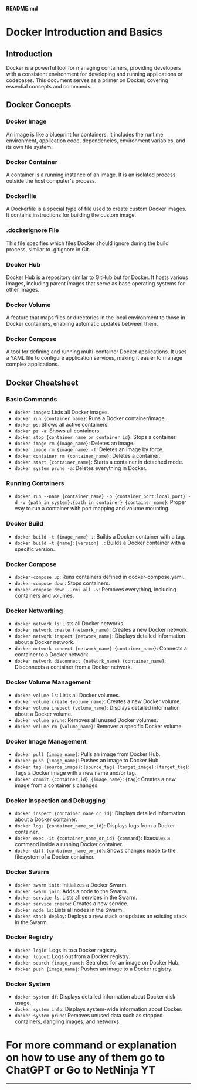 **README.md**

# Docker Introduction and Basics

## Introduction

Docker is a powerful tool for managing containers, providing developers with a consistent environment for developing and running applications or codebases. This document serves as a primer on Docker, covering essential concepts and commands.

## Docker Concepts

### Docker Image

An image is like a blueprint for containers. It includes the runtime environment, application code, dependencies, environment variables, and its own file system.

### Docker Container

A container is a running instance of an image. It is an isolated process outside the host computer's process.

### Dockerfile

A Dockerfile is a special type of file used to create custom Docker images. It contains instructions for building the custom image.

### .dockerignore File

This file specifies which files Docker should ignore during the build process, similar to .gitignore in Git.

### Docker Hub

Docker Hub is a repository similar to GitHub but for Docker. It hosts various images, including parent images that serve as base operating systems for other images.

### Docker Volume

A feature that maps files or directories in the local environment to those in Docker containers, enabling automatic updates between them.

### Docker Compose

A tool for defining and running multi-container Docker applications. It uses a YAML file to configure application services, making it easier to manage complex applications.

## Docker Cheatsheet

### Basic Commands

- `docker images`: Lists all Docker images.
- `docker run {container_name}`: Runs a Docker container/image.
- `docker ps`: Shows all active containers.
- `docker ps -a`: Shows all containers.
- `docker stop {container_name or container_id}`: Stops a container.
- `docker image rm {image_name}`: Deletes an image.
- `docker image rm {image_name} -f`: Deletes an image by force.
- `docker container rm {container_name}`: Deletes a container.
- `docker start {container_name}`: Starts a container in detached mode.
- `docker system prune -a`: Deletes everything in Docker.

### Running Containers

- `docker run --name {container_name} -p {container_port:local_port} -d -v {path_in_system}:{path_in_container} {container_name}`: Proper way to run a container with port mapping and volume mounting.

### Docker Build

- `docker build -t {image_name} .`: Builds a Docker container with a tag.
- `docker build -t {name}:{version} .`: Builds a Docker container with a specific version.

### Docker Compose

- `docker-compose up`: Runs containers defined in docker-compose.yaml.
- `docker-compose down`: Stops containers.
- `docker-compose down --rmi all -v`: Removes everything, including containers and volumes.

### Docker Networking

- `docker network ls`: Lists all Docker networks.
- `docker network create {network_name}`: Creates a new Docker network.
- `docker network inspect {network_name}`: Displays detailed information about a Docker network.
- `docker network connect {network_name} {container_name}`: Connects a container to a Docker network.
- `docker network disconnect {network_name} {container_name}`: Disconnects a container from a Docker network.

### Docker Volume Management

- `docker volume ls`: Lists all Docker volumes.
- `docker volume create {volume_name}`: Creates a new Docker volume.
- `docker volume inspect {volume_name}`: Displays detailed information about a Docker volume.
- `docker volume prune`: Removes all unused Docker volumes.
- `docker volume rm {volume_name}`: Removes a specific Docker volume.

### Docker Image Management

- `docker pull {image_name}`: Pulls an image from Docker Hub.
- `docker push {image_name}`: Pushes an image to Docker Hub.
- `docker tag {source_image}:{source_tag} {target_image}:{target_tag}`: Tags a Docker image with a new name and/or tag.
- `docker commit {container_id} {image_name}:{tag}`: Creates a new image from a container's changes.

### Docker Inspection and Debugging

- `docker inspect {container_name_or_id}`: Displays detailed information about a Docker container.
- `docker logs {container_name_or_id}`: Displays logs from a Docker container.
- `docker exec -it {container_name_or_id} {command}`: Executes a command inside a running Docker container.
- `docker diff {container_name_or_id}`: Shows changes made to the filesystem of a Docker container.

### Docker Swarm

- `docker swarm init`: Initializes a Docker Swarm.
- `docker swarm join`: Adds a node to the Swarm.
- `docker service ls`: Lists all services in the Swarm.
- `docker service create`: Creates a new service.
- `docker node ls`: Lists all nodes in the Swarm.
- `docker stack deploy`: Deploys a new stack or updates an existing stack in the Swarm.

### Docker Registry

- `docker login`: Logs in to a Docker registry.
- `docker logout`: Logs out from a Docker registry.
- `docker search {image_name}`: Searches for an image on Docker Hub.
- `docker push {image_name}`: Pushes an image to a Docker registry.

### Docker System

- `docker system df`: Displays detailed information about Docker disk usage.
- `docker system info`: Displays system-wide information about Docker.
- `docker system prune`: Removes unused data such as stopped containers, dangling images, and networks.

# For more command or explanation on how to use any of them go to ChatGPT or Go to NetNinja YT
---
